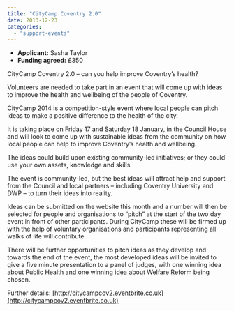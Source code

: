 ```yaml
---
title: "CityCamp Coventry 2.0"
date: 2013-12-23
categories: 
  - "support-events"
---
```


- **Applicant:** Sasha Taylor
- **Funding agreed:** £350

CityCamp Coventry 2.0 – can you help improve Coventry’s health?

Volunteers are needed to take part in an event that will come up with ideas to improve the health and wellbeing of the people of Coventry.

CityCamp 2014 is a competition-style event where local people can pitch ideas to make a positive difference to the health of the city.

It is taking place on Friday 17 and Saturday 18 January, in the Council House and will look to come up with sustainable ideas from the community on how local people can help to improve Coventry’s health and wellbeing.

The ideas could build upon existing community-led initiatives; or they could use your own assets, knowledge and skills.

The event is community-led, but the best ideas will attract help and support from the Council and local partners – including Coventry University and DWP – to turn their ideas into reality.

Ideas can be submitted on the website this month and a number will then be selected for people and organisations to “pitch” at the start of the two day event in front of other participants. During CityCamp these will be firmed up with the help of voluntary organisations and participants representing all walks of life will contribute.

There will be further opportunities to pitch ideas as they develop and towards the end of the event, the most developed ideas will be invited to give a five minute presentation to a panel of judges, with one winning idea about Public Health and one winning idea about Welfare Reform being chosen.

Further details: [http://citycampcov2.eventbrite.co.uk](http://citycampcov2.eventbrite.co.uk)
